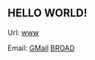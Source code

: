 ## HELLO WORLD!

Url: [www](https://araman.rbind.io/)

Email: [GMail](aayushraman09@gmail.com) [BROAD](araman@broadinstitute.org)
